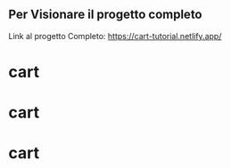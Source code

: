 ## Per Visionare il progetto completo

Link al progetto Completo: https://cart-tutorial.netlify.app/
# cart
# cart
# cart
